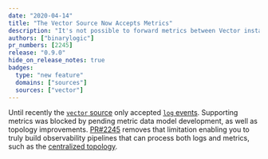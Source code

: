```yaml
---
date: "2020-04-14"
title: "The Vector Source Now Accepts Metrics"
description: "It's not possible to forward metrics between Vector instances"
authors: ["binarylogic"]
pr_numbers: [2245]
release: "0.9.0"
hide_on_release_notes: true
badges:
  type: "new feature"
  domains: ["sources"]
  sources: ["vector"]
---
```


Until recently the [`vector` source][docs.sources.vector] only accepted
[`log` events][docs.data-model.log]. Supporting metrics was blocked by pending
metric data model development, as well as topology improvements.
[PR#2245][urls.pr_2245] removes that limitation enabling you to truly build
observability pipelines that can process both logs and metrics, such as
the [centralized topology][docs.topologies#centralized].

[docs.data-model.log]: /docs/architecture/data-model/log
[docs.sources.vector]: /docs/reference/configuration/sources/vector/
[docs.topologies#centralized]: /docs/setup/deployment/topologies/#centralized
[urls.pr_2245]: https://github.com/vectordotdev/vector/pull/2245

